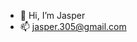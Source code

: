 - 👋 Hi, I’m Jasper
- 📫 jasper.305@gmail.com

<!---
jasper305/jasper305 is a ✨ special ✨ repository because its `README.md` (this file) appears on your GitHub profile.
You can click the Preview link to take a look at your changes.
--->
